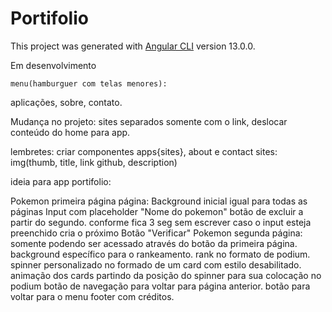 # Portifolio

This project was generated with [Angular CLI](https://github.com/angular/angular-cli) version 13.0.0.

Em desenvolvimento

	menu(hamburguer com telas menores):
  aplicações, sobre, contato.
		

Mudança no projeto: sites separados somente com o link, deslocar conteúdo do home para app.

lembretes:
criar componentes apps{sites}, about e contact 
sites: img(thumb, title, link github, description)



ideia para app portifolio:

  Pokemon primeira página página:
			Background inicial igual para todas as páginas
			Input com placeholder "Nome do pokemon"
				botão de excluir a partir do segundo.
				conforme fica 3 seg sem escrever caso o input esteja preenchido cria o próximo
			Botão "Verificar"
	Pokemon segunda página:
			somente podendo ser acessado através do botão da primeira página.
			background específico para o rankeamento.
			rank no formato de podium.
			spinner personalizado no formado de um card com estilo desabilitado.
			animação dos cards partindo da posição do spinner para sua colocação no podium
			botão de navegação para voltar para página anterior.
			botão para voltar para o menu
	footer com créditos.
